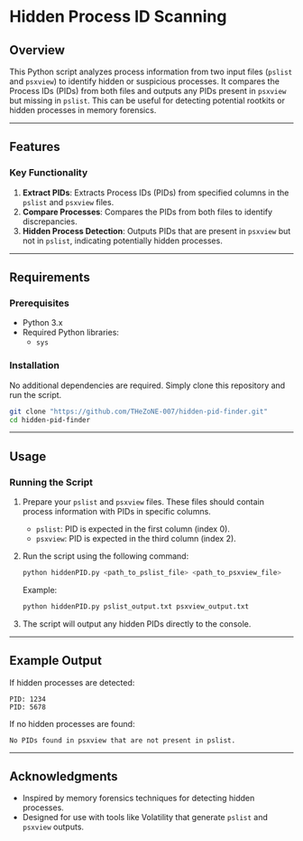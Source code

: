 # Hidden Process ID Scanning

## Overview

This Python script analyzes process information from two input files (`pslist` and `psxview`) to identify hidden or suspicious processes. It compares the Process IDs (PIDs) from both files and outputs any PIDs present in `psxview` but missing in `pslist`. This can be useful for detecting potential rootkits or hidden processes in memory forensics.

---

## Features

### Key Functionality
1. **Extract PIDs**: Extracts Process IDs (PIDs) from specified columns in the `pslist` and `psxview` files.
2. **Compare Processes**: Compares the PIDs from both files to identify discrepancies.
3. **Hidden Process Detection**: Outputs PIDs that are present in `psxview` but not in `pslist`, indicating potentially hidden processes.

---

## Requirements

### Prerequisites
- Python 3.x
- Required Python libraries:
  - `sys`

### Installation
No additional dependencies are required. Simply clone this repository and run the script.

```bash
git clone "https://github.com/THeZoNE-007/hidden-pid-finder.git"
cd hidden-pid-finder
```

---

## Usage

### Running the Script
1. Prepare your `pslist` and `psxview` files. These files should contain process information with PIDs in specific columns.
   - `pslist`: PID is expected in the first column (index 0).
   - `psxview`: PID is expected in the third column (index 2).

2. Run the script using the following command:
   ```bash
   python hiddenPID.py <path_to_pslist_file> <path_to_psxview_file>
   ```
   Example:
   ```bash
   python hiddenPID.py pslist_output.txt psxview_output.txt
   ```

3. The script will output any hidden PIDs directly to the console.

---

## Example Output

If hidden processes are detected:
```
PID: 1234
PID: 5678
```

If no hidden processes are found:
```
No PIDs found in psxview that are not present in pslist.
```

---

## Acknowledgments

- Inspired by memory forensics techniques for detecting hidden processes.
- Designed for use with tools like Volatility that generate `pslist` and `psxview` outputs.
